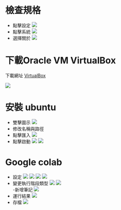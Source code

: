 # 檢查規格
- 點擊設定
![](https://github.com/4100E020/homework/blob/21508344e9db8974a641e60a01d14aa6eae4ed7b/%E8%B3%87%E8%A8%8A%E6%A6%82%E8%AB%96/20210915/%E5%9C%96%E7%89%87/%E9%96%8B%E5%A7%8B%E9%81%B8%E5%96%AE.png)
- 點擊系統
![](https://github.com/4100E020/homework/blob/21508344e9db8974a641e60a01d14aa6eae4ed7b/%E8%B3%87%E8%A8%8A%E6%A6%82%E8%AB%96/20210915/%E5%9C%96%E7%89%87/%E7%B3%BB%E7%B5%B1.png)
- 選擇關於
![](https://github.com/4100E020/homework/blob/21508344e9db8974a641e60a01d14aa6eae4ed7b/%E8%B3%87%E8%A8%8A%E6%A6%82%E8%AB%96/20210915/%E5%9C%96%E7%89%87/%E8%A6%8F%E6%A0%BC.png)



# 下載Oracle VM VirtualBox

下載網址 [VirtualBox](https://www.virtualbox.org/wiki/Downloads)

![](https://github.com/4100E020/homework/blob/21508344e9db8974a641e60a01d14aa6eae4ed7b/%E8%B3%87%E8%A8%8A%E6%A6%82%E8%AB%96/20210915/%E5%9C%96%E7%89%87/VirtualBox%20download.png)

# 安裝 ubuntu
- 雙擊圖示
![](https://github.com/4100E020/homework/blob/2f545c373dfc758e256a6256433223c51cf55bb2/%E8%B3%87%E8%A8%8A%E6%A6%82%E8%AB%96/20210915/%E5%9C%96%E7%89%87/%E9%9B%99%E6%93%8A.png)
- 修改名稱與路徑
- 點擊匯入
![](https://github.com/4100E020/homework/blob/2f545c373dfc758e256a6256433223c51cf55bb2/%E8%B3%87%E8%A8%8A%E6%A6%82%E8%AB%96/20210915/%E5%9C%96%E7%89%87/%E4%BF%AE%E6%94%B9%E5%90%8D%E7%A8%B1%E8%88%87%E8%B7%AF%E5%BE%91.png)
- 點擊啟動
![](https://github.com/4100E020/homework/blob/2f545c373dfc758e256a6256433223c51cf55bb2/%E8%B3%87%E8%A8%8A%E6%A6%82%E8%AB%96/20210915/%E5%9C%96%E7%89%87/%E5%95%9F%E5%8B%95.png)
![](https://github.com/4100E020/homework/blob/29ae04cba87c086008393ecbe4a7a59f8e61e02c/%E8%B3%87%E8%A8%8A%E6%A6%82%E8%AB%96/20210915/%E5%9C%96%E7%89%87/ubuntu%E7%95%AB%E9%9D%A2.png)

# Google colab

- 設定
![](https://github.com/4100E020/homework/blob/e7d6e4709487ca498a5836ac8ae92612544566cd/%E8%B3%87%E8%A8%8A%E6%A6%82%E8%AB%96/20210915/%E5%9C%96%E7%89%87/Google%20colab%20%E8%A8%AD%E5%AE%9A.png)
![](https://github.com/4100E020/homework/blob/d1600518ddb6d329eadd093d7ae45a773bfa1395/%E8%B3%87%E8%A8%8A%E6%A6%82%E8%AB%96/20210915/%E5%9C%96%E7%89%87/%E8%A8%AD%E5%AE%9A1.png)
![](https://github.com/4100E020/homework/blob/d1600518ddb6d329eadd093d7ae45a773bfa1395/%E8%B3%87%E8%A8%8A%E6%A6%82%E8%AB%96/20210915/%E5%9C%96%E7%89%87/%E8%A8%AD%E5%AE%9A2.png)
![](https://github.com/4100E020/homework/blob/d1600518ddb6d329eadd093d7ae45a773bfa1395/%E8%B3%87%E8%A8%8A%E6%A6%82%E8%AB%96/20210915/%E5%9C%96%E7%89%87/%E8%A8%AD%E5%AE%9A3.png)
- 變更執行階段類型
![](https://github.com/4100E020/homework/blob/d1600518ddb6d329eadd093d7ae45a773bfa1395/%E8%B3%87%E8%A8%8A%E6%A6%82%E8%AB%96/20210915/%E5%9C%96%E7%89%87/%E8%AE%8A%E6%9B%B4%E5%9F%B7%E8%A1%8C%E9%9A%8E%E6%AE%B5%E9%A1%9E%E5%9E%8B.png)
![](https://github.com/4100E020/homework/blob/d1600518ddb6d329eadd093d7ae45a773bfa1395/%E8%B3%87%E8%A8%8A%E6%A6%82%E8%AB%96/20210915/%E5%9C%96%E7%89%87/%E8%AE%8A%E6%9B%B4%E5%9F%B7%E8%A1%8C%E9%9A%8E%E6%AE%B5%E9%A1%9E%E5%9E%8B2.png)  
-新增筆記
![](https://github.com/4100E020/homework/blob/d1600518ddb6d329eadd093d7ae45a773bfa1395/%E8%B3%87%E8%A8%8A%E6%A6%82%E8%AB%96/20210915/%E5%9C%96%E7%89%87/Google%20colab%20%E6%96%B0%E5%A2%9E%E7%AD%86%E8%A8%98.png)
- 運行結果
![](https://github.com/4100E020/homework/blob/d1600518ddb6d329eadd093d7ae45a773bfa1395/%E8%B3%87%E8%A8%8A%E6%A6%82%E8%AB%96/20210915/%E5%9C%96%E7%89%87/%E9%81%8B%E8%A1%8C%E7%B5%90%E6%9E%9C.png)
- 存檔
![](https://github.com/4100E020/homework/blob/d1600518ddb6d329eadd093d7ae45a773bfa1395/%E8%B3%87%E8%A8%8A%E6%A6%82%E8%AB%96/20210915/%E5%9C%96%E7%89%87/%E5%AD%98%E6%AA%94.png)
